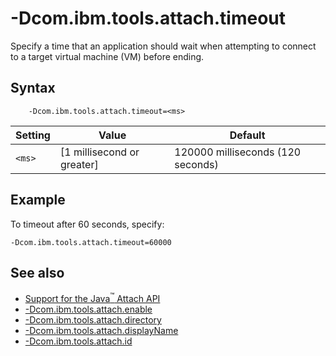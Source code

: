<!--
* Copyright (c) 2017, 2018 IBM Corp. and others
*
* This program and the accompanying materials are made
* available under the terms of the Eclipse Public License 2.0
* which accompanies this distribution and is available at
* https://www.eclipse.org/legal/epl-2.0/ or the Apache
* License, Version 2.0 which accompanies this distribution and
* is available at https://www.apache.org/licenses/LICENSE-2.0.
*
* This Source Code may also be made available under the
* following Secondary Licenses when the conditions for such
* availability set forth in the Eclipse Public License, v. 2.0
* are satisfied: GNU General Public License, version 2 with
* the GNU Classpath Exception [1] and GNU General Public
* License, version 2 with the OpenJDK Assembly Exception [2].
*
* [1] https://www.gnu.org/software/classpath/license.html
* [2] http://openjdk.java.net/legal/assembly-exception.html
*
* SPDX-License-Identifier: EPL-2.0 OR Apache-2.0 OR GPL-2.0 WITH
* Classpath-exception-2.0 OR LicenseRef-GPL-2.0 WITH Assembly-exception
-->

# -Dcom.ibm.tools.attach.timeout

Specify a time that an application should wait when attempting to connect to a target virtual machine (VM) before ending.

## Syntax

        -Dcom.ibm.tools.attach.timeout=<ms>

| Setting | Value                          | Default                          |
|---------|--------------------------------|----------------------------------|
| `<ms>`  | [1 millisecond or greater]     | 120000 milliseconds (120 seconds)|

## Example

To timeout after 60 seconds, specify:

`-Dcom.ibm.tools.attach.timeout=60000`

## See also

- <i class="fa fa-external-link" aria-hidden="true"></i> [Support for the Java<sup>&trade;</sup> Attach API](https://www.ibm.com/support/knowledgecenter/SSYKE2_8.0.0/com.ibm.java.vm.80.doc/docs/attachapi.html)
- [-Dcom.ibm.tools.attach.enable](dcomibmtoolsattachenable.md)
- [-Dcom.ibm.tools.attach.directory](dcomibmtoolsattachdirectory.md)
- [-Dcom.ibm.tools.attach.displayName](dcomibmtoolsattachdisplayname.md)
- [-Dcom.ibm.tools.attach.id](dcomibmtoolsattachid.md)


<!-- ==== END OF TOPIC ==== dcomibmtoolsattachtimeout.md ==== -->

